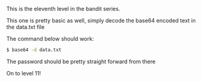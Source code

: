 This is the eleventh level in the bandit series.

This one is pretty basic as well, simply decode the base64 encoded text in the data.txt file

The command below should work:
```bash
$ base64 -d data.txt
```

The password should be pretty straight forward from there

On to level 11!
